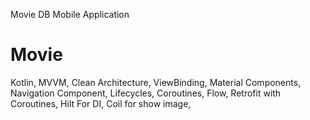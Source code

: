 Movie DB Mobile Application
# Movie
Kotlin,
MVVM,
Clean Architecture,
ViewBinding,
Material Components,
Navigation Component,
Lifecycles,
Coroutines,
Flow,
Retrofit with Coroutines,
Hilt For DI,
Coil for show image,
